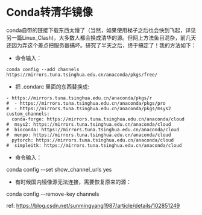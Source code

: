 # Conda转清华镜像

conda自带的链接下载东西太慢了（当然，如果使用梯子之后也会快到飞起，详见另一篇Linux_Clash)，大多数人都会换成清华的源。但网上方法鱼目混杂，前几天还因为弄这个差点把服务器搞坏。研究了半天之后，终于搞定了！我的方法如下：

- 命令输入：

```
conda config --add channels https://mirrors.tuna.tsinghua.edu.cn/anaconda/pkgs/free/
```

- 把 .condarc 里面的东西替换成:

```
- https://mirrors.tuna.tsinghua.edu.cn/anaconda/pkgs/r
#  - https://mirrors.tuna.tsinghua.edu.cn/anaconda/pkgs/pro
#  - https://mirrors.tuna.tsinghua.edu.cn/anaconda/pkgs/msys2
custom_channels:
  conda-forge: https://mirrors.tuna.tsinghua.edu.cn/anaconda/cloud
#  msys2: https://mirrors.tuna.tsinghua.edu.cn/anaconda/cloud
#  bioconda: https://mirrors.tuna.tsinghua.edu.cn/anaconda/cloud
#  menpo: https://mirrors.tuna.tsinghua.edu.cn/anaconda/cloud
  pytorch: https://mirrors.tuna.tsinghua.edu.cn/anaconda/cloud
#  simpleitk: https://mirrors.tuna.tsinghua.edu.cn/anaconda/cloud

```

- 命令输入：

conda config --set show_channel_urls yes

- 有时候国内镜像源无法连接，需要恢复原来的源：

conda config --remove-key channels



ref: https://blog.csdn.net/sunmingyang1987/article/details/102851249